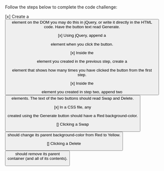 Follow the steps below to complete the code challenge:

[x] Create a <button> element on the DOM
    you may do this in jQuery, or write it directly in the HTML code.
    Have the button text read Generate.

[x] Using jQuery, append a <div> element when you click the button.

[x] Inside the <div> element you created in the previous step,
    create a <p> element that
    shows how many times you have clicked the button from the first step.

[x] Inside the <div> element you created in step two,
  append two <button> elements.
  The text of the two buttons should read Swap and Delete.

[x] In a CSS file, any <div> created using the Generate button should have a Red background-color.

[] Clicking a Swap <button> should change its parent background-color from Red to Yellow.

[] Clicking a Delete <button> should remove its parent <div> container (and all of its contents).
